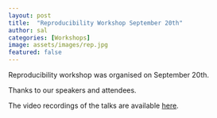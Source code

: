 ```yaml
---
layout: post
title:  "Reproducibility Workshop September 20th"
author: sal
categories: [Workshops]
image: assets/images/rep.jpg
featured: false
---
```


Reproducibility workshop was organised on September 20th. 

Thanks to our speakers and attendees. 

The video recordings of the talks are available <a href="https://griffitheduau-my.sharepoint.com/:f:/r/personal/k_thapaliya_griffith_edu_au/Documents/ISMRM_reproducibility_workshop?csf=1&web=1&e=8sJ5st">here</a>.

